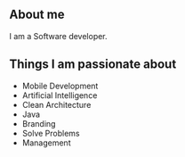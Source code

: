## About me

I am a Software developer.

## Things I am passionate about
- Mobile Development
- Artificial Intelligence
- Clean Architecture
- Java
- Branding
- Solve Problems
- Management
